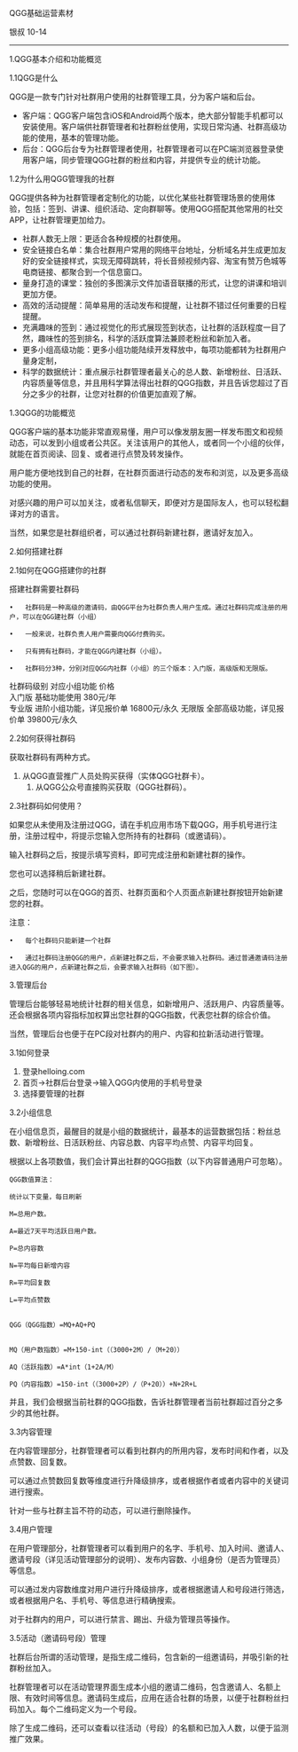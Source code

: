 

QGG基础运营素材

银叔 10-14

---



1.QGG基本介绍和功能概览

1.1QGG是什么

QGG是一款专门针对社群用户使用的社群管理工具，分为客户端和后台。

- 客户端：QGG客户端包含iOS和Android两个版本，绝大部分智能手机都可以安装使用。客户端供社群管理者和社群粉丝使用，实现日常沟通、社群高级功能的使用，基本的管理功能。
- 后台：QGG后台专为社群管理者使用，社群管理者可以在PC端浏览器登录使用客户端，同步管理QGG社群的粉丝和内容，并提供专业的统计功能。

1.2为什么用QGG管理我的社群

QGG提供各种为社群管理者定制化的功能，以优化某些社群管理场景的使用体验，包括：签到、讲课、组织活动、定向群聊等。使用QGG搭配其他常用的社交APP，让社群管理更加给力。

- 社群人数无上限：更适合各种规模的社群使用。
- 安全链接白名单：集合社群用户常用的网络平台地址，分析域名并生成更加友好的安全链接样式，实现无障碍跳转，将长音频视频内容、淘宝有赞万色城等电商链接、都聚合到一个信息窗口。
- 量身打造的课堂：独创的多图演示文件加语音联播的形式，让您的讲课和培训更加方便。
- 高效的活动提醒：简单易用的活动发布和提醒，让社群不错过任何重要的日程提醒。
- 充满趣味的签到：通过视觉化的形式展现签到状态，让社群的活跃程度一目了然，趣味性的签到排名，科学的活跃度算法兼顾老粉丝和新加入者。
- 更多小组高级功能：更多小组功能陆续开发释放中，每项功能都转为社群用户量身定制，
- 科学的数据统计：重点展示社群管理者最关心的总人数、新增粉丝、日活跃、内容质量等信息，并且用科学算法得出社群的QGG指数，并且告诉您超过了百分之多少的社群，让您对社群的价值更加直观了解。

1.3QGG的功能概览

QGG客户端的基本功能非常直观易懂，用户可以像发朋友圈一样发布图文和视频动态，可以发到小组或者公共区。关注该用户的其他人，或者同一个小组的伙伴，就能在首页阅读、回复、或者进行点赞及转发操作。

用户能方便地找到自己的社群，在社群页面进行动态的发布和浏览，以及更多高级功能的使用。

对感兴趣的用户可以加关注，或者私信聊天，即便对方是国际友人，也可以轻松翻译对方的语言。

当然，如果您是社群组织者，可以通过社群码新建社群，邀请好友加入。

2.如何搭建社群

2.1如何在QGG搭建你的社群

搭建社群需要社群码

	•	社群码是一种高级的邀请码，由QGG平台为社群负责人用户生成。通过社群码完成注册的用户，可以在QGG建社群（小组）

	•	一般来说，社群负责人用户需要向QGG付费购买。

	•	只有拥有社群码，才能在QGG内建社群（小组）。

	•	社群码分3种，分别对应QGG内社群（小组）的三个版本：入门版，高级版和无限版。

  社群码级别	对应小组功能      	价格       
  入门版  	基础功能使用      	380元/年   
  专业版  	进阶小组功能，详见报价单	16800元/永久
  无限版  	全部高级功能，详见报价单	39800元/永久

2.2如何获得社群码

获取社群码有两种方式。

1. 从QGG直营推广人员处购买获得（实体QGG社群卡）。
   1. 从QGG公众号直接购买获取（QGG社群码）。

2.3社群码如何使用？

如果您从未使用及注册过QGG，请在手机应用市场下载QGG，用手机号进行注册，注册过程中，将提示您输入您所持有的社群码（或邀请码）。

输入社群码之后，按提示填写资料，即可完成注册和新建社群的操作。

您也可以选择稍后新建社群。

之后，您随时可以在QGG的首页、社群页面和个人页面点新建社群按钮开始新建您的社群。

注意：

	•	每个社群码只能新建一个社群

	•	通过社群码注册QGG的用户，点新建社群之后，不会要求输入社群码。通过普通邀请码注册进入QGG的用户，点新建社群之后，会要求输入社群码（如下图）。



3.管理后台

管理后台能够轻易地统计社群的相关信息，如新增用户、活跃用户、内容质量等。还会根据各项内容指标加权算出您社群的QGG指数，代表您社群的综合价值。

当然，管理后台也便于在PC段对社群内的用户、内容和拉新活动进行管理。

3.1如何登录

1. 登录helloing.com
2. 首页->社群后台登录->输入QGG内使用的手机号登录
3. 选择要管理的社群

3.2小组信息

在小组信息页，最醒目的就是小组的数据统计，最基本的运营数据包括：粉丝总数、新增粉丝、日活跃粉丝、内容总数、内容平均点赞、内容平均回复。

根据以上各项数值，我们会计算出社群的QGG指数（以下内容普通用户可忽略）。

    QGG数值算法：
    
    统计以下变量，每日刷新
    
    M=总用户数。
    
    A=最近7天平均活跃日用户数。
    
    P=总内容数
    
    N=平均每日新增内容
    
    R=平均回复数
    
    L=平均点赞数
    
    
    QGG（QGG指数）=MQ+AQ+PQ
    
    
    MQ（用户数指数）=M+150-int（（3000+2M）/（M+20））
    
    AQ（活跃指数）=A*int（1+2A/M）
    
    PQ（内容指数）=150-int（（3000+2P）/（P+20））+N+2R+L
    

并且，我们会根据当前社群的QGG指数，告诉社群管理者当前社群超过百分之多少的其他社群。

3.3内容管理

在内容管理部分，社群管理者可以看到社群内的所用内容，发布时间和作者，以及点赞数、回复数。

可以通过点赞数回复数等维度进行升降级排序，或者根据作者或者内容中的关键词进行搜索。

针对一些与社群主旨不符的动态，可以进行删除操作。

3.4用户管理

在用户管理部分，社群管理者可以看到用户的名字、手机号、加入时间、邀请人、邀请号段（详见活动管理部分的说明）、发布内容数、小组身份（是否为管理员）等信息。

可以通过发内容数维度对用户进行升降级排序，或者根据邀请人和号段进行筛选，或者根据用户名、手机号、等信息进行精确搜索。

对于社群内的用户，可以进行禁言、踢出、升级为管理员等操作。

3.5活动（邀请码号段）管理

社群后台所谓的活动管理，是指生成二维码，包含新的一组邀请码，并吸引新的社群粉丝加入。

社群管理者可以在活动管理界面生成本小组的邀请二维码，包含邀请人、名额上限、有效时间等信息。邀请码生成后，应用在适合社群的场景，以便于社群粉丝扫码加入。每个二维码定义为一个号段。

除了生成二维码，还可以查看以往活动（号段）的名额和已加入人数，以便于监测推广效果。






